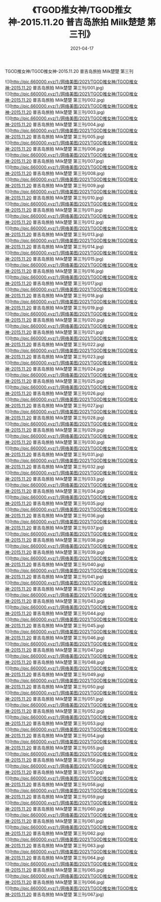 ﻿---
layout: post
title:  《TGOD推女神/TGOD推女神-2015.11.20 普吉岛旅拍 Milk楚楚 第三刊》
date:   2021-04-17
img: http://pic.660000.xyz/1:/网络美图/2021/TGOD推女神/TGOD推女神-2015.11.20 普吉岛旅拍 Milk楚楚 第三刊/000.jpg
categories: [美女, 清纯, 唯美]
---

TGOD推女神/TGOD推女神-2015.11.20 普吉岛旅拍 Milk楚楚 第三刊

 ![](http://pic.660000.xyz/1:/网络美图/2021/TGOD推女神/TGOD推女神-2015.11.20 普吉岛旅拍 Milk楚楚 第三刊/001.jpg) <br>![](http://pic.660000.xyz/1:/网络美图/2021/TGOD推女神/TGOD推女神-2015.11.20 普吉岛旅拍 Milk楚楚 第三刊/002.jpg) <br>![](http://pic.660000.xyz/1:/网络美图/2021/TGOD推女神/TGOD推女神-2015.11.20 普吉岛旅拍 Milk楚楚 第三刊/003.jpg) <br>![](http://pic.660000.xyz/1:/网络美图/2021/TGOD推女神/TGOD推女神-2015.11.20 普吉岛旅拍 Milk楚楚 第三刊/004.jpg) <br>![](http://pic.660000.xyz/1:/网络美图/2021/TGOD推女神/TGOD推女神-2015.11.20 普吉岛旅拍 Milk楚楚 第三刊/005.jpg) <br>![](http://pic.660000.xyz/1:/网络美图/2021/TGOD推女神/TGOD推女神-2015.11.20 普吉岛旅拍 Milk楚楚 第三刊/006.jpg) <br>![](http://pic.660000.xyz/1:/网络美图/2021/TGOD推女神/TGOD推女神-2015.11.20 普吉岛旅拍 Milk楚楚 第三刊/007.jpg) <br>![](http://pic.660000.xyz/1:/网络美图/2021/TGOD推女神/TGOD推女神-2015.11.20 普吉岛旅拍 Milk楚楚 第三刊/008.jpg) <br>![](http://pic.660000.xyz/1:/网络美图/2021/TGOD推女神/TGOD推女神-2015.11.20 普吉岛旅拍 Milk楚楚 第三刊/009.jpg) <br>![](http://pic.660000.xyz/1:/网络美图/2021/TGOD推女神/TGOD推女神-2015.11.20 普吉岛旅拍 Milk楚楚 第三刊/010.jpg) <br>![](http://pic.660000.xyz/1:/网络美图/2021/TGOD推女神/TGOD推女神-2015.11.20 普吉岛旅拍 Milk楚楚 第三刊/011.jpg) <br>![](http://pic.660000.xyz/1:/网络美图/2021/TGOD推女神/TGOD推女神-2015.11.20 普吉岛旅拍 Milk楚楚 第三刊/012.jpg) <br>![](http://pic.660000.xyz/1:/网络美图/2021/TGOD推女神/TGOD推女神-2015.11.20 普吉岛旅拍 Milk楚楚 第三刊/013.jpg) <br>![](http://pic.660000.xyz/1:/网络美图/2021/TGOD推女神/TGOD推女神-2015.11.20 普吉岛旅拍 Milk楚楚 第三刊/014.jpg) <br>![](http://pic.660000.xyz/1:/网络美图/2021/TGOD推女神/TGOD推女神-2015.11.20 普吉岛旅拍 Milk楚楚 第三刊/015.jpg) <br>![](http://pic.660000.xyz/1:/网络美图/2021/TGOD推女神/TGOD推女神-2015.11.20 普吉岛旅拍 Milk楚楚 第三刊/016.jpg) <br>![](http://pic.660000.xyz/1:/网络美图/2021/TGOD推女神/TGOD推女神-2015.11.20 普吉岛旅拍 Milk楚楚 第三刊/017.jpg) <br>![](http://pic.660000.xyz/1:/网络美图/2021/TGOD推女神/TGOD推女神-2015.11.20 普吉岛旅拍 Milk楚楚 第三刊/018.jpg) <br>![](http://pic.660000.xyz/1:/网络美图/2021/TGOD推女神/TGOD推女神-2015.11.20 普吉岛旅拍 Milk楚楚 第三刊/019.jpg) <br>![](http://pic.660000.xyz/1:/网络美图/2021/TGOD推女神/TGOD推女神-2015.11.20 普吉岛旅拍 Milk楚楚 第三刊/020.jpg) <br>![](http://pic.660000.xyz/1:/网络美图/2021/TGOD推女神/TGOD推女神-2015.11.20 普吉岛旅拍 Milk楚楚 第三刊/021.jpg) <br>![](http://pic.660000.xyz/1:/网络美图/2021/TGOD推女神/TGOD推女神-2015.11.20 普吉岛旅拍 Milk楚楚 第三刊/022.jpg) <br>![](http://pic.660000.xyz/1:/网络美图/2021/TGOD推女神/TGOD推女神-2015.11.20 普吉岛旅拍 Milk楚楚 第三刊/023.jpg) <br>![](http://pic.660000.xyz/1:/网络美图/2021/TGOD推女神/TGOD推女神-2015.11.20 普吉岛旅拍 Milk楚楚 第三刊/024.jpg) <br>![](http://pic.660000.xyz/1:/网络美图/2021/TGOD推女神/TGOD推女神-2015.11.20 普吉岛旅拍 Milk楚楚 第三刊/025.jpg) <br>![](http://pic.660000.xyz/1:/网络美图/2021/TGOD推女神/TGOD推女神-2015.11.20 普吉岛旅拍 Milk楚楚 第三刊/026.jpg) <br>![](http://pic.660000.xyz/1:/网络美图/2021/TGOD推女神/TGOD推女神-2015.11.20 普吉岛旅拍 Milk楚楚 第三刊/027.jpg) <br>![](http://pic.660000.xyz/1:/网络美图/2021/TGOD推女神/TGOD推女神-2015.11.20 普吉岛旅拍 Milk楚楚 第三刊/028.jpg) <br>![](http://pic.660000.xyz/1:/网络美图/2021/TGOD推女神/TGOD推女神-2015.11.20 普吉岛旅拍 Milk楚楚 第三刊/029.jpg) <br>![](http://pic.660000.xyz/1:/网络美图/2021/TGOD推女神/TGOD推女神-2015.11.20 普吉岛旅拍 Milk楚楚 第三刊/030.jpg) <br>![](http://pic.660000.xyz/1:/网络美图/2021/TGOD推女神/TGOD推女神-2015.11.20 普吉岛旅拍 Milk楚楚 第三刊/031.jpg) <br>![](http://pic.660000.xyz/1:/网络美图/2021/TGOD推女神/TGOD推女神-2015.11.20 普吉岛旅拍 Milk楚楚 第三刊/032.jpg) <br>![](http://pic.660000.xyz/1:/网络美图/2021/TGOD推女神/TGOD推女神-2015.11.20 普吉岛旅拍 Milk楚楚 第三刊/033.jpg) <br>![](http://pic.660000.xyz/1:/网络美图/2021/TGOD推女神/TGOD推女神-2015.11.20 普吉岛旅拍 Milk楚楚 第三刊/034.jpg) <br>![](http://pic.660000.xyz/1:/网络美图/2021/TGOD推女神/TGOD推女神-2015.11.20 普吉岛旅拍 Milk楚楚 第三刊/035.jpg) <br>![](http://pic.660000.xyz/1:/网络美图/2021/TGOD推女神/TGOD推女神-2015.11.20 普吉岛旅拍 Milk楚楚 第三刊/036.jpg) <br>![](http://pic.660000.xyz/1:/网络美图/2021/TGOD推女神/TGOD推女神-2015.11.20 普吉岛旅拍 Milk楚楚 第三刊/037.jpg) <br>![](http://pic.660000.xyz/1:/网络美图/2021/TGOD推女神/TGOD推女神-2015.11.20 普吉岛旅拍 Milk楚楚 第三刊/038.jpg) <br>![](http://pic.660000.xyz/1:/网络美图/2021/TGOD推女神/TGOD推女神-2015.11.20 普吉岛旅拍 Milk楚楚 第三刊/039.jpg) <br>![](http://pic.660000.xyz/1:/网络美图/2021/TGOD推女神/TGOD推女神-2015.11.20 普吉岛旅拍 Milk楚楚 第三刊/040.jpg) <br>![](http://pic.660000.xyz/1:/网络美图/2021/TGOD推女神/TGOD推女神-2015.11.20 普吉岛旅拍 Milk楚楚 第三刊/041.jpg) <br>![](http://pic.660000.xyz/1:/网络美图/2021/TGOD推女神/TGOD推女神-2015.11.20 普吉岛旅拍 Milk楚楚 第三刊/042.jpg) <br>![](http://pic.660000.xyz/1:/网络美图/2021/TGOD推女神/TGOD推女神-2015.11.20 普吉岛旅拍 Milk楚楚 第三刊/043.jpg) <br>![](http://pic.660000.xyz/1:/网络美图/2021/TGOD推女神/TGOD推女神-2015.11.20 普吉岛旅拍 Milk楚楚 第三刊/044.jpg) <br>![](http://pic.660000.xyz/1:/网络美图/2021/TGOD推女神/TGOD推女神-2015.11.20 普吉岛旅拍 Milk楚楚 第三刊/045.jpg) <br>![](http://pic.660000.xyz/1:/网络美图/2021/TGOD推女神/TGOD推女神-2015.11.20 普吉岛旅拍 Milk楚楚 第三刊/046.jpg) <br>![](http://pic.660000.xyz/1:/网络美图/2021/TGOD推女神/TGOD推女神-2015.11.20 普吉岛旅拍 Milk楚楚 第三刊/047.jpg) <br>![](http://pic.660000.xyz/1:/网络美图/2021/TGOD推女神/TGOD推女神-2015.11.20 普吉岛旅拍 Milk楚楚 第三刊/048.jpg) <br>![](http://pic.660000.xyz/1:/网络美图/2021/TGOD推女神/TGOD推女神-2015.11.20 普吉岛旅拍 Milk楚楚 第三刊/049.jpg) <br>![](http://pic.660000.xyz/1:/网络美图/2021/TGOD推女神/TGOD推女神-2015.11.20 普吉岛旅拍 Milk楚楚 第三刊/050.jpg) <br>![](http://pic.660000.xyz/1:/网络美图/2021/TGOD推女神/TGOD推女神-2015.11.20 普吉岛旅拍 Milk楚楚 第三刊/051.jpg) <br>![](http://pic.660000.xyz/1:/网络美图/2021/TGOD推女神/TGOD推女神-2015.11.20 普吉岛旅拍 Milk楚楚 第三刊/052.jpg) <br>![](http://pic.660000.xyz/1:/网络美图/2021/TGOD推女神/TGOD推女神-2015.11.20 普吉岛旅拍 Milk楚楚 第三刊/053.jpg) <br>![](http://pic.660000.xyz/1:/网络美图/2021/TGOD推女神/TGOD推女神-2015.11.20 普吉岛旅拍 Milk楚楚 第三刊/054.jpg) <br>![](http://pic.660000.xyz/1:/网络美图/2021/TGOD推女神/TGOD推女神-2015.11.20 普吉岛旅拍 Milk楚楚 第三刊/055.jpg) <br>![](http://pic.660000.xyz/1:/网络美图/2021/TGOD推女神/TGOD推女神-2015.11.20 普吉岛旅拍 Milk楚楚 第三刊/056.jpg) <br>![](http://pic.660000.xyz/1:/网络美图/2021/TGOD推女神/TGOD推女神-2015.11.20 普吉岛旅拍 Milk楚楚 第三刊/057.jpg) <br>![](http://pic.660000.xyz/1:/网络美图/2021/TGOD推女神/TGOD推女神-2015.11.20 普吉岛旅拍 Milk楚楚 第三刊/058.jpg) <br>![](http://pic.660000.xyz/1:/网络美图/2021/TGOD推女神/TGOD推女神-2015.11.20 普吉岛旅拍 Milk楚楚 第三刊/059.jpg) <br>![](http://pic.660000.xyz/1:/网络美图/2021/TGOD推女神/TGOD推女神-2015.11.20 普吉岛旅拍 Milk楚楚 第三刊/060.jpg) <br>![](http://pic.660000.xyz/1:/网络美图/2021/TGOD推女神/TGOD推女神-2015.11.20 普吉岛旅拍 Milk楚楚 第三刊/061.jpg) <br>![](http://pic.660000.xyz/1:/网络美图/2021/TGOD推女神/TGOD推女神-2015.11.20 普吉岛旅拍 Milk楚楚 第三刊/062.jpg) <br>![](http://pic.660000.xyz/1:/网络美图/2021/TGOD推女神/TGOD推女神-2015.11.20 普吉岛旅拍 Milk楚楚 第三刊/063.jpg) <br>![](http://pic.660000.xyz/1:/网络美图/2021/TGOD推女神/TGOD推女神-2015.11.20 普吉岛旅拍 Milk楚楚 第三刊/064.jpg) <br>![](http://pic.660000.xyz/1:/网络美图/2021/TGOD推女神/TGOD推女神-2015.11.20 普吉岛旅拍 Milk楚楚 第三刊/065.jpg) <br>![](http://pic.660000.xyz/1:/网络美图/2021/TGOD推女神/TGOD推女神-2015.11.20 普吉岛旅拍 Milk楚楚 第三刊/066.jpg) <br>![](http://pic.660000.xyz/1:/网络美图/2021/TGOD推女神/TGOD推女神-2015.11.20 普吉岛旅拍 Milk楚楚 第三刊/067.jpg) <br>